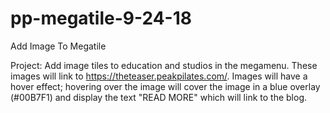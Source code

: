 # pp-megatile-9-24-18
Add Image To Megatile

Project: Add image tiles to education and studios in the megamenu. These images will link to https://theteaser.peakpilates.com/.
Images will have a hover effect; hovering over the image will cover the image in a blue overlay (#00B7F1) and display the text "READ MORE" which will link to the blog.

